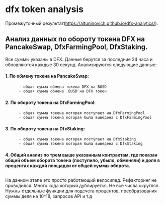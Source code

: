 # dfx token analysis
Промежуточный результат(https://altuninovich.github.io/dfx-analytics/).
## Анализ данных по обороту токена DFX на PancakeSwap, DfxFarmingPool, DfxStaking.
Все суммы указаны в DFX.
Данные берутся за последние 24 часа и обновляются каждые 30 секунд.
Анализируются следующие данные:
#### 1. По обмену токена на  PancakeSwap:
          - общая сумма обмена токена DFX на BUSD
          - общая сумма обмена  BUSD на DFX токен
#### 2. По обороту токена на DfxFarmingPool:
          - общая сумма токена которая поступает на DfxFarmingPool
          - общая сумма токена которая была выведена с DfxFarmingPool
#### 3. По обороту токена на DfxStaking:
          - общая сумма токена которая поступает на DfxStaking
          - общая сумма токена которая была выведена с DfxStaking
#### 4. Общий анализ по трем выше указанным контрактам, где показан общий объем оборота токена (поступило, убыло, обменяли) и доля в процентах каждой площадки от общей суммы оборота.

## 
На данном этапе это просто работающий велосипед. Рефакторинг не проводился. Много кода который дублируется. Не все числа округлял. Нужны отдельные функции для подсчета процентов, преобразования суммы деля на 10^18, запросов API и т.д
